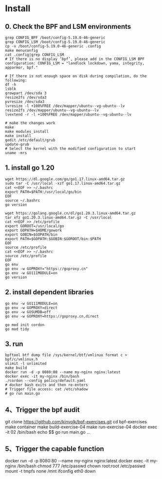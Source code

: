 # Install

## 0. Check the BPF and LSM environments
```shell
grep CONFIG_BPF /boot/config-5.19.0-46-generic
grep CONFIG_LSM /boot/config-5.19.0-46-generic
cp -v /boot/config-5.19.0-46-generic .config
make menuconfig
cat .config|grep CONFIG_LSM
# If there is no display ‘bpf’, please add in the CONFIG_LSM BPF configuration: CONFIG_LSM = "landlock lockdown, yama, integrity, apparmor, bpf."

# If there is not enough space on disk during compilation, do the following:
df -h
lsblk
growpart /dev/sda 3 
resize2fs /dev/sda3 
pvresize /dev/sda3
lvresize -l +100%FREE /dev/mapper/ubuntu--vg-ubuntu--lv
resize2fs /dev/mapper/ubuntu--vg-ubuntu--lv
lvextend -r -l +100%FREE /dev/mapper/ubuntu--vg-ubuntu--lv   

# make the changes work
make
make modules_install 
make install
gedit /etc/default/grub
update-grub
# Select the kernel with the modified configuration to start
uname -mrs 
```

## 1. install go 1.20
```shell
wget https://dl.google.com/go/go1.17.linux-amd64.tar.gz
sudo tar -C /usr/local -xzf go1.17.linux-amd64.tar.gz
cat <<EOF >> ~/.bashrc
export PATH=$PATH:/usr/local/go/bin
EOF
source ~/.bashrc
go version

wget https://golang.google.cn/dl/go1.20.3.linux-amd64.tar.gz
tar xfz go1.20.3.linux-amd64.tar.gz -C /usr/local
cat <<EOF >> /etc/profile
export GOROOT=/usr/local/go
export GOPATH=$HOME/gowork
export GOBIN=$GOPATH/bin
export PATH=$GOPATH:$GOBIN:$GOROOT/bin:$PATH
EOF
source /etc/profile
cat <<EOF >> ~/.bashrc
source /etc/profile
EOF
go env
go env -w GOPROXY="https://goproxy.cn"
go env -w GO111MODULE=on
go version
```

## 2. install dependent libraries
```shell
go env -w GO111MODULE=on
go env -w GOPROXY=direct
go env -w GOSUMDB=off
go env -w GOPROXY=https://goproxy.cn,direct

go mod init cordon
go mod tidy
```

## 3. run
```shell
bpftool btf dump file /sys/kernel/btf/vmlinux format c > bpf/c/vmlinux.h
ulimit -l unlimited
make build
docker run -d -p 8080:80 --name my-nginx nginx:latest
docker exec -it my-nginx /bin/bash
./cordon --config policy/default.yaml
# docker bash exits and then re-enters
# Trigger file access: cat /etc/shadow
# go run main.go
```

## 4、Trigger the bpf audit
git clone https://github.com/kinvolk/bpf-exercises.git
cd bpf-exercises
make container
make build-exercise-04
make run-exercise-04
docker exec -it 02 /bin/bash
echo $$
go run main.go <pid>...

## 5、Trigger the capable function
docker run -d -p 8080:80 --name my-nginx nginx:latest
docker exec -it my-nginx /bin/bash
chmod 777 /etc/passwd
chown root:root /etc/passwd
mount -t tmpfs none /mnt
ifconfig eth0 down
